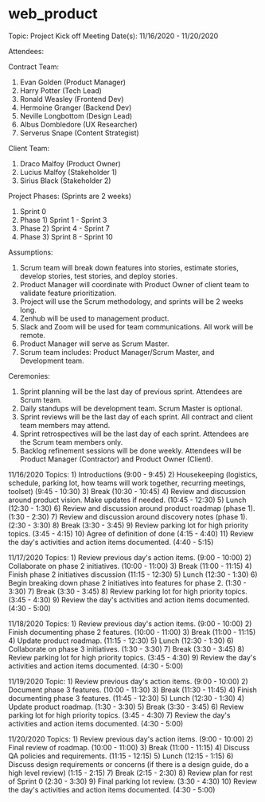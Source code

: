 # web_product

Topic: Project Kick off Meeting
Date(s): 11/16/2020 - 11/20/2020

Attendees:

 Contract Team: 
 
  1) Evan Golden (Product Manager)
  2) Harry Potter (Tech Lead)
  3) Ronald Weasley (Frontend Dev)
  4) Hermoine Granger (Backend Dev)
  5) Neville Longbottom (Design Lead)
  6) Albus Dombledore (UX Researcher)
  7) Serverus Snape (Content Strategist)
 
 Client Team:
 
  1) Draco Malfoy (Product Owner)
  2) Lucius Malfoy (Stakeholder 1)
  3) Sirius Black (Stakeholder 2)
  
 Project Phases: (Sprints are 2 weeks)
 
  1) Sprint 0
  2) Phase 1) Sprint 1 - Sprint 3
  3) Phase 2) Sprint 4 - Sprint 7 
  4) Phase 3) Sprint 8 - Sprint 10
  
  Assumptions:
  
   1) Scrum team will break down features into stories, estimate stories, develop stories, test stories, and deploy stories.
   2) Product Manager will coordinate with Product Owner of client team to validate feature prioritization.
   3) Project will use the Scrum methodology, and sprints will be 2 weeks long.
   4) Zenhub will be used to management product.
   6) Slack and Zoom will be used for team communications. All work will be remote.
   7) Product Manager will serve as Scrum Master.
   8) Scrum team includes: Product Manager/Scrum Master, and Development team.
   
  Ceremonies:
  
   1) Sprint planning will be the last day of previous sprint.  Attendees are Scrum team.
   2) Daily standups will be development team.  Scrum Master is optional.
   3) Sprint reviews will be the last day of each sprint.  All contract and client team members may attend.
   4) Sprint retrospectives will be the last day of each sprint.  Attendees are the Scrum team members only.
   5) Backlog refinement sessions will be done weekly.  Attendees will be Product Manager (Contractor) and Product Owner (Client).
  
   
  
 11/16/2020
  Topics:
    1) Introductions (9:00 - 9:45)
    2) Housekeeping (logistics, schedule, parking lot, how teams will work together, recurring meetings, toolset) (9:45 - 10:30)
    3) Break (10:30 - 10:45)
    4) Review and discussion around product vision.  Make updates if needed. (10:45 - 12:30)
    5) Lunch (12:30 - 1:30)
    6) Review and discussion around product roadmap (phase 1). (1:30 - 2:30)
    7) Review and discussion around discovery notes (phase 1). (2:30 - 3:30)
    8) Break (3:30 - 3:45)
    9) Review parking lot for high priority topics. (3:45 - 4:15)
    10) Agree of definition of done (4:15 - 4:40)
    11) Review the day's activities and action items documented. (4:40 - 5:15)
    
    
  11/17/2020
   Topics:
    1) Review previous day's action items. (9:00 - 10:00)
    2) Collaborate on phase 2 initiatives. (10:00 - 11:00)
    3) Break (11:00 - 11:15)
    4) Finish phase 2 initiatives discussion (11:15 - 12:30)
    5) Lunch (12:30 - 1:30)
    6) Begin breaking down phase 2 initiatives into features for phase 2. (1:30 - 3:30)
    7) Break (3:30 - 3:45)
    8) Review parking lot for high priority topics. (3:45 - 4:30)
    9) Review the day's activities and action items documented. (4:30 - 5:00)
    
  11/18/2020
   Topics:
    1) Review previous day's action items. (9:00 - 10:00)
    2) Finish documenting phase 2 features. (10:00 - 11:00)
    3) Break (11:00 - 11:15)
    4) Update product roadmap. (11:15 - 12:30)
    5) Lunch (12:30 - 1:30)
    6) Collaborate on phase 3 initiatives. (1:30 - 3:30)
    7) Break (3:30 - 3:45)
    8) Review parking lot for high priority topics. (3:45 - 4:30)
    9) Review the day's activities and action items documented. (4:30 - 5:00)
   
  11/19/2020
   Topic:
    1) Review previous day's action items. (9:00 - 10:00)
    2) Document phase 3 features. (10:00 - 11:30)
    3) Break (11:30 - 11:45)
    4) Finish documenting phase 3 features. (11:45 - 12:30)
    5) Lunch (12:30 - 1:30)
    4) Update product roadmap. (1:30 - 3:30)
    5) Break (3:30 - 3:45)
    6) Review parking lot for high priority topics. (3:45 - 4:30)
    7) Review the day's activities and action items documented. (4:30 - 5:00)
    
  11/20/2020
   Topics:
    1) Review previous day's action items. (9:00 - 10:00)
    2) Final review of roadmap. (10:00 - 11:00)
    3) Break (11:00 - 11:15)
    4) Discuss QA policies and requirements. (11:15 - 12:15)
    5) Lunch (12:15 - 1:15)
    6) Discuss design requirements or concerns (if there is a design guide, do a high level review) (1:15 - 2:15)
    7) Break (2:15 - 2:30)
    8) Review plan for rest of Sprint 0 (2:30 - 3:30)
    9) Final parking lot review. (3:30 - 4:30)
    10) Review the day's activities and action items documented. (4:30 - 5:00)
      
    
      
